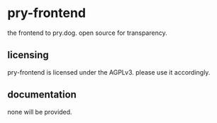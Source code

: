# pry-frontend
the frontend to pry.dog. open source for transparency.

## licensing
pry-frontend is licensed under the AGPLv3. please use it accordingly.

## documentation
none will be provided.